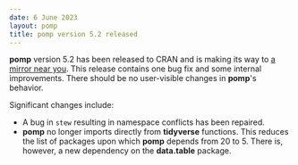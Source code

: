 ```yaml
---
date: 6 June 2023
layout: pomp
title: pomp version 5.2 released
---
```


**pomp** version 5.2 has been released to CRAN and is making its way to [a mirror near you](https://cran.r-project.org/mirrors.html).
This release contains one bug fix and some internal improvements.
There should be no user-visible changes in **pomp**'s behavior.

Significant changes include:

- A bug in `stew` resulting in namespace conflicts has been repaired.
- **pomp** no longer imports directly from **tidyverse** functions.
  This reduces the list of packages upon which **pomp** depends from 20 to 5.
  There is, however, a new dependency on the **data.table** package.
